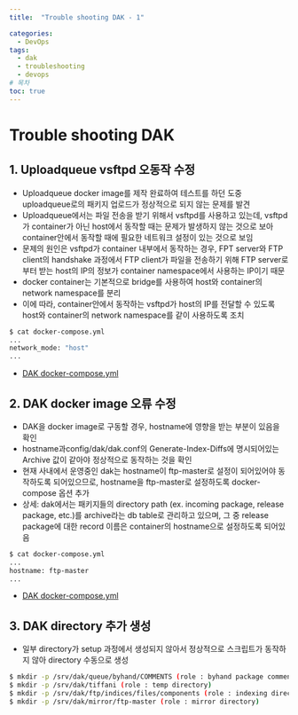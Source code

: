 ```yaml
---
title:  "Trouble shooting DAK - 1"

categories:
  - DevOps
tags:
  - dak
  - troubleshooting
  - devops
# 목차
toc: true
---
```


# Trouble shooting DAK

## 1. Uploadqueue vsftpd 오동작 수정

* Uploadqueue docker image를 제작 완료하여 테스트를 하던 도중 uploadqueue로의 패키지 업로드가 정상적으로 되지 않는 문제를 발견
* Uploadqueue에서는 파일 전송을 받기 위해서 vsftpd를 사용하고 있는데, vsftpd가 container가 아닌 host에서 동작할 때는 문제가 발생하지 않는 것으로 보아 container안에서 동작할 때에 필요한 네트워크 설정이 있는 것으로 보임
* 문제의 원인은 vsftpd가 container 내부에서 동작하는 경우, FPT server와 FTP client의 handshake 과정에서 FTP client가 파일을 전송하기 위해 FTP server로부터 받는 host의 IP의 정보가 container namespace에서 사용하는 IP이기 때문
* docker container는 기본적으로 bridge를 사용하여 host와 container의 network namespace를 분리
* 이에 따라, container안에서 동작하는 vsftpd가 host의 IP를 전달할 수 있도록 host와 container의 network namespace를 같이 사용하도록 조치

```bash
$ cat docker-compose.yml
...
network_mode: "host"
...
```

* [DAK docker-compose.yml](https://github.com/smilejj91/dak-setting/blob/master/docker-compose.yml)


## 2. DAK docker image 오류 수정

* DAK을 docker image로 구동할 경우, hostname에 영향을 받는 부분이 있음을 확인
* hostname과config/dak/dak.conf의 Generate-Index-Diffs에 명시되어있는 Archive 값이 같아야 정상적으로 동작하는 것을 확인
* 현재 사내에서 운영중인 dak는 hostname이 ftp-master로 설정이 되어있어야 동작하도록 되어있으므로, hostname을 ftp-master로 설정하도록 docker-compose 옵션 추가
* 상세: dak에서는 패키지들의 directory path (ex. incoming package, release package, etc.)를 archive라는 db table로 관리하고 있으며, 그 중 release package에 대한 record 이름은 container의 hostname으로 설정하도록 되어있음

```bash
$ cat docker-compose.yml
...
hostname: ftp-master
...
```

* [DAK docker-compose.yml](https://github.com/smilejj91/dak-setting/blob/master/docker-compose.yml)

## 3. DAK directory 추가 생성

* 일부 directory가 setup 과정에서 생성되지 않아서 정상적으로 스크립트가 동작하지 않아 directory 수동으로 생성

```bash
$ mkdir -p /srv/dak/queue/byhand/COMMENTS (role : byhand package comment directory)
$ mkdir -p /srv/dak/tiffani (role : temp directory)
$ mkdir -p /srv/dak/ftp/indices/files/components (role : indexing directory)
$ mkdir -p /srv/dak/mirror/ftp-master (role : mirror directory)
```
